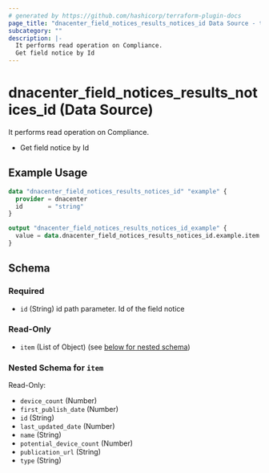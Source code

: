 ```yaml
---
# generated by https://github.com/hashicorp/terraform-plugin-docs
page_title: "dnacenter_field_notices_results_notices_id Data Source - terraform-provider-dnacenter"
subcategory: ""
description: |-
  It performs read operation on Compliance.
  Get field notice by Id
---
```


# dnacenter_field_notices_results_notices_id (Data Source)

It performs read operation on Compliance.

- Get field notice by Id

## Example Usage

```terraform
data "dnacenter_field_notices_results_notices_id" "example" {
  provider = dnacenter
  id       = "string"
}

output "dnacenter_field_notices_results_notices_id_example" {
  value = data.dnacenter_field_notices_results_notices_id.example.item
}
```

<!-- schema generated by tfplugindocs -->
## Schema

### Required

- `id` (String) id path parameter. Id of the field notice

### Read-Only

- `item` (List of Object) (see [below for nested schema](#nestedatt--item))

<a id="nestedatt--item"></a>
### Nested Schema for `item`

Read-Only:

- `device_count` (Number)
- `first_publish_date` (Number)
- `id` (String)
- `last_updated_date` (Number)
- `name` (String)
- `potential_device_count` (Number)
- `publication_url` (String)
- `type` (String)
